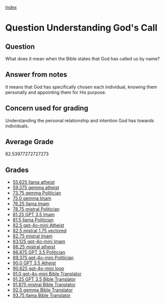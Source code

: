 
[Index](../../index.md)
# Question Understanding God's Call
## Question
What does it mean when the Bible states that God has called us by name?

## Answer from notes
It means that God has specifically chosen each individual, knowing them personally and appointing them for His purpose.

## Concern used for grading
Understanding the personal relationship and intention God has towards individuals.

## Average Grade
82.53977272727273

## Grades
 * [55.625 llama atheist](../answers/llama_atheist/Understanding_God_s_Call.md)
 * [59.375 gemma atheist](../answers/gemma_atheist/Understanding_God_s_Call.md)
 * [73.75 gemma Politician](../answers/gemma_Politician/Understanding_God_s_Call.md)
 * [75.0 gemma Imam](../answers/gemma_Imam/Understanding_God_s_Call.md)
 * [76.25 llama Imam](../answers/llama_Imam/Understanding_God_s_Call.md)
 * [78.75 mistral Politician](../answers/mistral_Politician/Understanding_God_s_Call.md)
 * [81.25 GPT 3.5 Imam](../answers/GPT_3.5_Imam/Understanding_God_s_Call.md)
 * [81.5 llama Politician](../answers/llama_Politician/Understanding_God_s_Call.md)
 * [82.5 gpt-4o-mini Atheist](../answers/gpt-4o-mini_Atheist/Understanding_God_s_Call.md)
 * [82.5 mistral 1.75 vectored](../answers/mistral_1.75_vectored/Understanding_God_s_Call.md)
 * [82.75 mistral Imam](../answers/mistral_Imam/Understanding_God_s_Call.md)
 * [83.125 gpt-4o-mini Imam](../answers/gpt-4o-mini_Imam/Understanding_God_s_Call.md)
 * [86.25 mistral atheist](../answers/mistral_atheist/Understanding_God_s_Call.md)
 * [86.875 GPT 3.5 Politician](../answers/GPT_3.5_Politician/Understanding_God_s_Call.md)
 * [89.375 gpt-4o-mini Politician](../answers/gpt-4o-mini_Politician/Understanding_God_s_Call.md)
 * [90.0 GPT 3.5 Atheist](../answers/GPT_3.5_Atheist/Understanding_God_s_Call.md)
 * [90.625 gpt-4o-mini loop](../answers/gpt-4o-mini_loop/Understanding_God_s_Call.md)
 * [91.0 gpt-4o-mini Bible Translator](../answers/gpt-4o-mini_Bible_Translator/Understanding_God_s_Call.md)
 * [91.25 GPT 3.5 Bible Translator](../answers/GPT_3.5_Bible_Translator/Understanding_God_s_Call.md)
 * [91.875 mistral Bible Translator](../answers/mistral_Bible_Translator/Understanding_God_s_Call.md)
 * [92.5 gemma Bible Translator](../answers/gemma_Bible_Translator/Understanding_God_s_Call.md)
 * [93.75 llama Bible Translator](../answers/llama_Bible_Translator/Understanding_God_s_Call.md)
